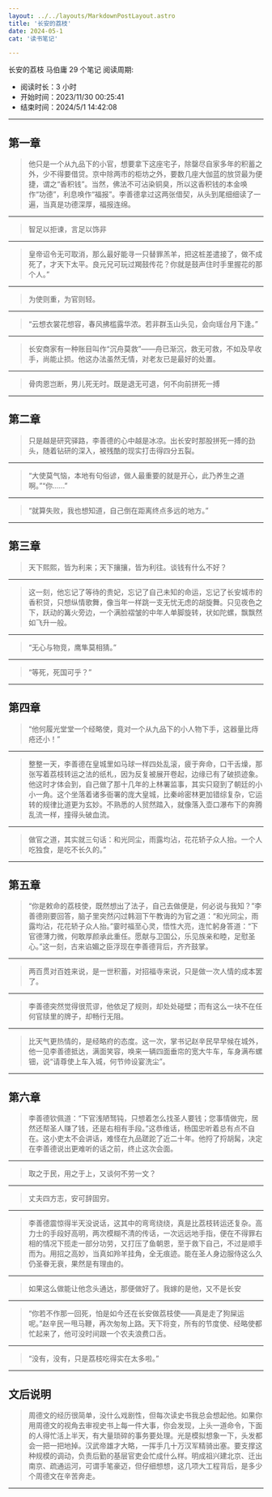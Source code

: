 ```yaml
---
layout: ../../layouts/MarkdownPostLayout.astro
title: '长安的荔枝'
date: 2024-05-1
cat: '读书笔记'

---
```


长安的荔枝
马伯庸
29 个笔记
阅读周期:
* 阅读时长：3 小时
* 开始时间：2023/11/30 00:25:41
* 结束时间：2024/5/1 14:42:08
---
## 第一章
>他只是一个从九品下的小官，想要拿下这座宅子，除罄尽自家多年的积蓄之外，少不得要借贷。京中除两市的柜坊之外，要数几座大伽蓝的放贷最为便捷，谓之“香积钱”。当然，佛法不可沾染铜臭，所以这香积钱的本金唤作“功德”，利息唤作“福报”。李善德拿过这两张借契，从头到尾细细读了一遍，当真是功德深厚，福报连绵。

<hr>

>智足以拒谏，言足以饰非

<hr>

>皇帝诏令无可取消，那么最好能寻一只替罪羔羊，把这桩差遣接了，做不成死了，才天下太平。良元兄可玩过羯鼓传花？你就是鼓声住时手里握花的那个人。”

<hr>

>为使则重，为官则轻。

<hr>

>“云想衣裳花想容，春风拂槛露华浓。若非群玉山头见，会向瑶台月下逢。”

<hr>

>长安商家有一种账目叫作“沉舟莫救”——舟已渐沉，救无可救，不如及早收手，尚能止损。他这办法虽然无情，对老友已是最好的处置。

<hr>

>骨肉恩岂断，男儿死无时。既是退无可退，何不向前拼死一搏

<hr>

## 第二章
>只是越是研究驿路，李善德的心中越是冰凉。出长安时那股拼死一搏的劲头，随着钻研的深入，被残酷的现实打击得四分五裂。

<hr>

>“大使莫气恼，本地有句俗谚，做人最重要的就是开心，此乃养生之道啊。”“你……”

<hr>

>“就算失败，我也想知道，自己倒在距离终点多远的地方。”

<hr>

## 第三章
>天下熙熙，皆为利来；天下攘攘，皆为利往。谈钱有什么不好？

<hr>

>这一刻，他忘记了等待的贵妃，忘记了自己未知的命运，忘记了长安城市的香积贷，只想纵情歌舞，像当年一样跳一支无忧无虑的胡旋舞。只见夜色之下，跃动的篝火旁边，一个满脸褶皱的中年人单脚旋转，状如陀螺，飘飘然如飞升一般。

<hr>

>“无心与物竞，鹰隼莫相猜。”

<hr>

>“等死，死国可乎？”

<hr>

## 第四章
>“他何履光堂堂一个经略使，竟对一个从九品下的小人物下手，这器量比痔疮还小！”

<hr>

>整整一天，李善德在皇城里如马球一样四处乱滚，疲于奔命，口干舌燥，那张写着荔枝转运之法的纸札，因为反复被展开卷起，边缘已有了破损迹象。他这时才体会到，自己做了那十几年的上林署监事，其实只窥到了朝廷的小小一角。这个坐落着诸多衙署的庞大皇城，比秦岭密林更加错综复杂，它运转的规律比道更为玄妙。不熟悉的人贸然踏入，就像落入壶口瀑布下的奔腾乱流一样，撞得头破血流。

<hr>

>做官之道，其实就三句话：和光同尘，雨露均沾，花花轿子众人抬。一个人吃独食，是吃不长久的。”

<hr>

## 第五章
>“你是敕命的荔枝使，既然想出了法子，自己去做便是，何必说与我知？”李善德刚要回答，脑子里突然闪过韩洄下午教诲的为官之道：“和光同尘，雨露均沾，花花轿子众人抬。”霎时福至心灵，悟性大亮，连忙躬身答道：“下官德薄力微，何敢厚颜承此重任。愿献与卫国公，乐见族亲和睦，足慰圣心。”这一刻，古来谄媚之臣浮现在李善德背后，齐齐鼓掌。

<hr>

>两百贯对百姓来说，是一世积蓄，对招福寺来说，只是做一次人情的成本罢了。

<hr>

>李善德突然觉得很荒谬，他依足了规则，却处处碰壁；而有这么一块不在任何官牍里的牌子，却畅行无阻。

<hr>

>比天气更热情的，是经略府的态度。这一次，掌书记赵辛民早早候在城外，他一见李善德抵达，满面笑容，唤来一辆四面垂帘的宽大牛车，车身满布螺钿，说“请尊使上车入城，何节帅设宴洗尘”。

<hr>

## 第六章
>李善德钦佩道：“下官浅陋驽钝，只想着怎么找圣人要钱；您事情做完，居然还帮圣人赚了钱，还是右相有手段。”这恭维话，杨国忠听着总有点不自在。这小吏太不会讲话，难怪在九品蹉跎了近二十年。他捋了捋胡髯，决定在李善德说出更难听的话之前，终止这次会面。

<hr>

>取之于民，用之于上，又谈何不劳一文？

<hr>

>丈夫四方志，安可辞固穷。

<hr>

>李善德震惊得半天没说话，这其中的弯弯绕绕，真是比荔枝转运还复杂。高力士的手段好高明，两次模糊不清的传话，一次远远地手指，便在不得罪右相的情况下揽走一部分功劳，又打压了鱼朝恩，至于救下自己，不过是顺手而为。用招之高妙，当真如羚羊挂角，全无痕迹。能在圣人身边服侍这么久仍圣眷无衰，果然是有理由的。

<hr>

>如果这么做能让他念头通达，那便做好了。我嫁的是他，又不是长安

<hr>

>“你若不作那一回死，怕是如今还在长安做荔枝使——真是走了狗屎运呢。”赵辛民一甩马鞭，再次匆匆上路。天下将变，所有的节度使、经略使都忙起来了，他可没时间跟一个农夫浪费口舌。

<hr>

>“没有，没有，只是荔枝吃得实在太多啦。”

<hr>

## 文后说明
>周德文的经历很简单，没什么戏剧性，但每次读史书我总会想起他。如果你用周德文的视角去审视史书上每一件大事，你会发现，上头一道命令，下面的人得忙活上半天，有大量琐碎的事务要处理。光是模拟想象一下，头发都会一把一把地掉。汉武帝雄才大略，一挥手几十万汉军精骑出塞。要支撑这种规模的调动，负责后勤的基层官吏会忙成什么样。明成祖兴建北京、迁出南京、疏通运河，可谓手笔豪迈，但仔细想想，这几项大工程背后，是多少个周德文在辛苦奔走。

<hr>

